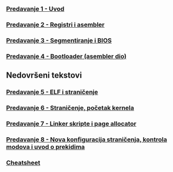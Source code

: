 ### [Predavanje 1 - Uvod](./p1.md)
### [Predavanje 2 - Registri i asembler](./p2.md)
### [Predavanje 3 - Segmentiranje i BIOS](./p3.md)
### [Predavanje 4 - Bootloader (asembler dio)](./p4.md)

## Nedovršeni tekstovi
### [Predavanje 5 - ELF i straničenje](./p5.md)
### [Predavanje 6 - Straničenje, početak kernela](./p6.md)
### [Predavanje 7 - Linker skripte i page allocator](./p7.md)
### [Predavanje 8 - Nova konfiguracija straničenja, kontrola modova i uvod o prekidima](./p8.md)

### [Cheatsheet](./cheatsheet.md)
